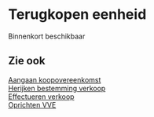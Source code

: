 # Terugkopen eenheid

Binnenkort beschikbaar

## Zie ook

[Aangaan koopovereenkomst](../Aangaan-koopovereenkomst/)  
[Herijken bestemming verkoop](../Herijken-bestemming-verkoop/)  
[Effectueren verkoop](../Effectueren-verkoop/)  
[Oprichten VVE](../Oprichten-VVE/)  
